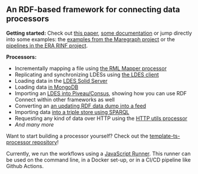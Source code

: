 ## An RDF-based framework for connecting data processors

__Getting started:__ Check out [this paper](https://ceur-ws.org/Vol-3830/paper1.pdf), [some documentation](https://rdf-connect.github.io/rdfc.github.io/) or jump directly into some examples: the [examples from the Maregraph project](https://github.com/rdf-connect/maregraph-examples) or the [pipelines in the ERA RINF project](https://github.com/julianrojas87/CA-RINF-LDES).

__Processors:__

 * Incrementally mapping a file using [the RML Mapper processor](https://github.com/julianrojas87/rml-mapper-processor-ts)
 * Replicating and synchronizing LDESs using [the LDES client](https://github.com/rdf-connect/ldes-client)
 * Loading data in the [LDES Solid Server](https://github.com/rdf-connect/LDES-Solid-Server)
 * Loading data [in MongoDB](https://github.com/rdf-connect/sds-storage-writer-mongo)
 * Importing an [LDES into Piveau/Consus](https://github.com/rdf-connect/piveau-consus-importing-ldes), showing how you can use RDF Connect within other frameworks as well
 * Converting an [an updating RDF data dump into a feed](https://github.com/rdf-connect/dumps-to-feed-processor-ts)
 * Importing data [into a triple store using SPARQL](https://github.com/rdf-connect/sparql-ingest-processor-ts)
 * Requesting any kind of data over HTTP using the [HTTP utils processor](https://github.com/rdf-connect/http-utils-processor-ts)
 * _And many more_

Want to start building a processor yourself? Check out the [template-ts-processor repository](https://github.com/rdf-connect/template-processor-ts)!

Currently, we run the workflows using a [JavaScript Runner](https://github.com/rdf-connect/js-runner). This runner can be used on the command line, in a Docker set-up, or in a CI/CD pipeline like Github Actions.
